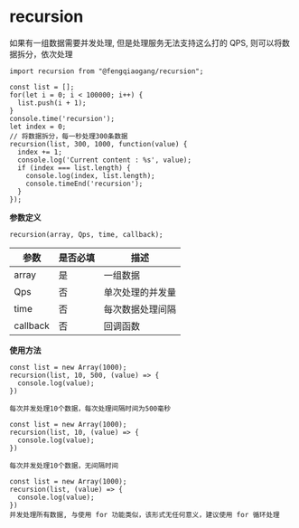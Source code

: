 # recursion

如果有一组数据需要并发处理, 但是处理服务无法支持这么打的 QPS, 则可以将数据拆分，依次处理

```
import recursion from "@fengqiaogang/recursion";

const list = [];
for(let i = 0; i < 100000; i++) {
  list.push(i + 1);
}
console.time('recursion');
let index = 0;
// 将数据拆分，每一秒处理300条数据
recursion(list, 300, 1000, function(value) {
  index += 1;
  console.log('Current content : %s', value);
  if (index === list.length) {
    console.log(index, list.length);
    console.timeEnd('recursion');
  }
});
```

**参数定义**

```
recursion(array, Qps, time, callback);
```

| 参数 | 是否必填 | 描述 |
| ------ | ------ | ------ |
| array | 是 | 一组数据 |
| Qps | 否 | 单次处理的并发量 |
| time | 否 | 每次数据处理间隔 |
| callback | 否 | 回调函数 |

**使用方法**

```
const list = new Array(1000);
recursion(list, 10, 500, (value) => {
  console.log(value);
})

每次并发处理10个数据，每次处理间隔时间为500毫秒
```

```
const list = new Array(1000);
recursion(list, 10, (value) => {
  console.log(value);
})

每次并发处理10个数据，无间隔时间
```

```
const list = new Array(1000);
recursion(list, (value) => {
  console.log(value);
})
并发处理所有数据, 与使用 for 功能类似，该形式无任何意义，建议使用 for 循环处理
```
